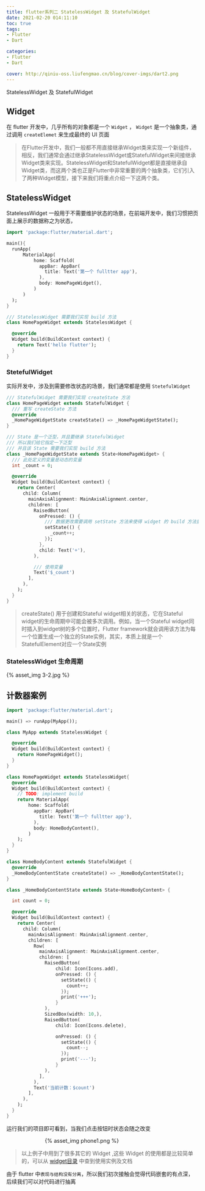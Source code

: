```yaml
---
title: flutter系列二 StatelessWidget 及 StatefulWidget
date: 2021-02-20 014:11:10
toc: true
tags:
- Flutter
- Dart

categories:
- Flutter
- Dart

cover: http://qiniu-oss.liufengmao.cn/blog/cover-imgs/dart2.png
---
```

StatelessWidget 及 StatefulWidget
<!-- more -->

## Widget
在 flutter 开发中，几乎所有的对象都是一个 `Widget` ，
`Widget` 是一个抽象类，通过调用 `createElemet` 来生成最终的 UI 页面

> 在Flutter开发中，我们一般都不用直接继承Widget类来实现一个新组件，相反，我们通常会通过继承StatelessWidget或StatefulWidget来间接继承Widget类来实现。StatelessWidget和StatefulWidget都是直接继承自Widget类，而这两个类也正是Flutter中非常重要的两个抽象类，它们引入了两种Widget模型，接下来我们将重点介绍一下这两个类。

## StatelessWidget 
StatelessWidget 一般用于不需要维护状态的场景，在前端开发中，我们习惯把页面上展示的数据称之为状态，
``` dart
import 'package:flutter/material.dart';

main(){
  runApp(
      MaterialApp(
          home: Scaffold(
            appBar: AppBar(
              title: Text('第一个 fulltter app'),
            ),
            body: HomePageWidget(),
          )
      )
  );
}

/// StatelessWidget 需要我们实现 build 方法
class HomePageWidget extends StatelessWidget {

  @override
  Widget build(BuildContext context) {
    return Text('hello flutter');
  }
}

```


### StetefulWidget
实际开发中，涉及到需要修改状态的场景，我们通常都是使用 `StetefulWidget`
``` dart 
/// StatefulWidget 需要我们实现 createState 方法
class HomePageWidget extends StatefulWidget {
  /// 重写 createState 方法
  @override
  _HomePageWidgetState createState() => _HomePageWidgetState();
}

/// State 是一个泛型，并且要继承 StatefulWidget
/// 所以我们给它指定一下泛型
/// 并且该 State 需要我们实现 build 方法
class _HomePageWidgetState extends State<HomePageWidget> {
  /// 此处定义的变量是动态的变量
  int _count = 0;

  @override
  Widget build(BuildContext context) {
    return Center(
      child: Column(
        mainAxisAlignment: MainAxisAlignment.center,
        children: [
          RaisedButton(
            onPressed: () {
              /// 数据更改需要调用 setState 方法来使得 widget 的 build 方法重新调用
              setState(() {
                _count++;
              });
            },
            child: Text('+'),
          ),

          /// 使用变量
          Text('$_count')
        ],
      ),
    );
  }
}
```
> createState() 用于创建和Stateful widget相关的状态，它在Stateful widget的生命周期中可能会被多次调用。例如，当一个Stateful widget同时插入到widget树的多个位置时，Flutter framework就会调用该方法为每一个位置生成一个独立的State实例，其实，本质上就是一个StatefulElement对应一个State实例


### StatelessWidget 生命周期
{% asset_img 3-2.jpg %}

## 计数器案例
``` dart 
import 'package:flutter/material.dart';

main() => runApp(MyApp());

class MyApp extends StatelessWidget {

  @override
  Widget build(BuildContext context) {
    return HomePageWidget();
  }
}

class HomePageWidget extends StatelessWidget{
  @override
  Widget build(BuildContext context) {
    // TODO: implement build
    return MaterialApp(
        home: Scaffold(
          appBar: AppBar(
            title: Text('第一个 fulltter app'),
          ),
          body: HomeBodyContent(),
        )
    );
  }
}

class HomeBodyContent extends StatefulWidget {
  @override
  _HomeBodyContentState createState() => _HomeBodyContentState();
}

class _HomeBodyContentState extends State<HomeBodyContent> {

  int count = 0;

  @override
  Widget build(BuildContext context) {
    return Center(
      child: Column(
        mainAxisAlignment: MainAxisAlignment.center,
        children: [
          Row(
            mainAxisAlignment: MainAxisAlignment.center,
            children: [
              RaisedButton(
                  child: Icon(Icons.add),
                  onPressed: () {
                    setState(() {
                      count++;
                    });
                    print('+++');
                  }
              ),
              SizedBox(width: 10,),
              RaisedButton(
                  child: Icon(Icons.delete),

                  onPressed: () {
                    setState(() {
                      count--;
                    });
                    print('---');
                  }
              ),
            ],
          ),
          Text('当前计数：$count')
        ],
      ),
    );
  }
}

```
运行我们的项目即可看到，当我们点击按钮时状态会随之改变
<div style="width:60%;margin:auto">{% asset_img phone1.png %}</div>


> 以上例子中用到了很多其它的 Widget ,这些 Widget 的使用都是比较简单的，可以从 [widget目录](https://flutter.cn/docs/reference/widgets) 中查到使用实例及文档

由于 flutter 中`表现与结构没有分离`，所以我们初次接触会觉得代码嵌套的有点深，后续我们可以对代码进行抽离